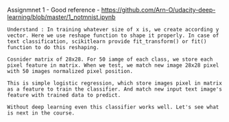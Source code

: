 Assignmnet 1 - 
	Good reference - https://github.com/Arn-O/udacity-deep-learning/blob/master/1_notmnist.ipynb
	
	Understand : In training whatever size of x is, we create according y vector. Here we use reshape function to shape it properly. In case of text classification, scikitlearn provide fit_transform() or fit() function to do this reshaping. 

	Cosnider matrix of 28x28. For 50 iamge of each class, we store each pixel feature in matrix. When we test, we match new image 28x28 pixel with 50 images normalized pixel position. 

	This is simple logistic regression, which store images pixel in matrix as a feature to train the classifier. And match new input text image's feature with trained data to predict. 

	Without deep learning even this classifier works well. Let's see what is next in the course.
